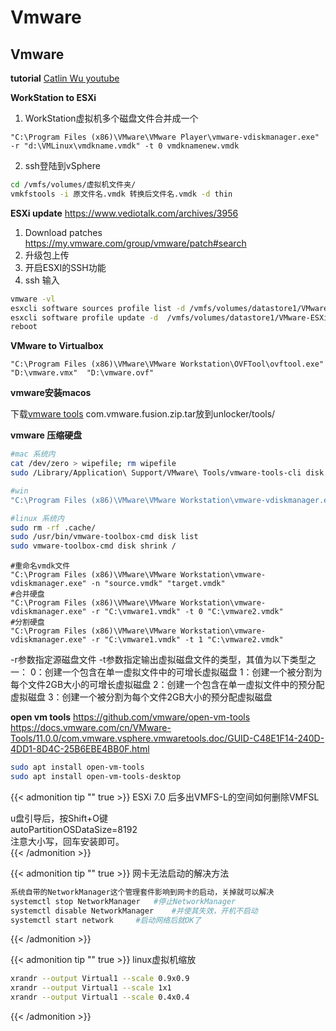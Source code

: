 # Vmware


## Vmware
**tutorial**
[Catlin Wu youtube](https://www.youtube.com/c/CatlinWu/videos)

**WorkStation to ESXi**

1. WorkStation虚拟机多个磁盘文件合并成一个

```shell
"C:\Program Files (x86)\VMware\VMware Player\vmware-vdiskmanager.exe" -r "d:\VMLinux\vmdkname.vmdk" -t 0 vmdknamenew.vmdk
```
2. ssh登陆到vSphere
```bash
cd /vmfs/volumes/虚拟机文件夹/
vmkfstools -i 原文件名.vmdk 转换后文件名.vmdk -d thin
```

**ESXi update**
https://www.vediotalk.com/archives/3956

1. Download patches https://my.vmware.com/group/vmware/patch#search	
2. 升级包上传
3. 开启ESXI的SSH功能
4. ssh 输入
```bash
vmware -vl
esxcli software sources profile list -d /vmfs/volumes/datastore1/VMware-ESXi-7.0U1c-17325551-depot.zip
esxcli software profile update -d  /vmfs/volumes/datastore1/VMware-ESXi-7.0U1c-17325551-depot.zip -p ESXi-7.0U1c-17325551-standard
reboot
```

**VMware to Virtualbox**
```shell
"C:\Program Files (x86)\VMware\VMware Workstation\OVFTool\ovftool.exe" "D:\vmware.vmx"  "D:\vmware.ovf"
```
**vmware安装macos**

下载[vmware tools](https://softwareupdate.vmware.com/cds/vmw-desktop/fusion/12.1.0/17195230/core/com.vmware.fusion.zip.tar)
com.vmware.fusion.zip.tar放到unlocker/tools/

**vmware 压缩硬盘**

```bash
#mac 系统内
cat /dev/zero > wipefile; rm wipefile
sudo /Library/Application\ Support/VMware\ Tools/vmware-tools-cli disk shrink /

#win 
"C:\Program Files (x86)\VMware\VMware Workstation\vmware-vdiskmanager.exe" -k "D:\vmware.vmdk" 

#linux 系统内
sudo rm -rf .cache/
sudo /usr/bin/vmware-toolbox-cmd disk list
sudo vmware-toolbox-cmd disk shrink /
```

```shell
#重命名vmdk文件
"C:\Program Files (x86)\VMware\VMware Workstation\vmware-vdiskmanager.exe" -n "source.vmdk" "target.vmdk"
#合并硬盘
"C:\Program Files (x86)\VMware\VMware Workstation\vmware-vdiskmanager.exe" -r "C:\vmware1.vmdk" -t 0 "C:\vmware2.vmdk"
#分割硬盘
"C:\Program Files (x86)\VMware\VMware Workstation\vmware-vdiskmanager.exe" -r "C:\vmware1.vmdk" -t 1 "C:\vmware2.vmdk"
```
-r参数指定源磁盘文件
-t参数指定输出虚拟磁盘文件的类型，其值为以下类型之一：
0：创建一个包含在单一虚拟文件中的可增长虚拟磁盘
1：创建一个被分割为每个文件2GB大小的可增长虚拟磁盘
2：创建一个包含在单一虚拟文件中的预分配虚拟磁盘
3：创建一个被分割为每个文件2GB大小的预分配虚拟磁盘

**open vm tools**
https://github.com/vmware/open-vm-tools
https://docs.vmware.com/cn/VMware-Tools/11.0.0/com.vmware.vsphere.vmwaretools.doc/GUID-C48E1F14-240D-4DD1-8D4C-25B6EBE4BB0F.html
```bash
sudo apt install open-vm-tools
sudo apt install open-vm-tools-desktop
```

{{< admonition tip "" true >}}
ESXi 7.0 后多出VMFS-L的空间如何删除VMFSL

u盘引导后，按Shift+O键  
autoPartitionOSDataSize=8192  
注意大小写，回车安装即可。  
{{< /admonition >}}

{{< admonition tip ""  true >}}
网卡无法启动的解决方法

```bash
系统自带的NetworkManager这个管理套件影响到网卡的启动，关掉就可以解决
systemctl stop NetworkManager	#停止NetworkManager
systemctl disable NetworkManager	#并使其失效，开机不启动
systemctl start network		#启动网络后就OK了
```
{{< /admonition >}}

{{< admonition tip ""  true >}}
linux虚拟机缩放
```bash
xrandr --output Virtual1 --scale 0.9x0.9
xrandr --output Virtual1 --scale 1x1
xrandr --output Virtual1 --scale 0.4x0.4
```
{{< /admonition >}}

